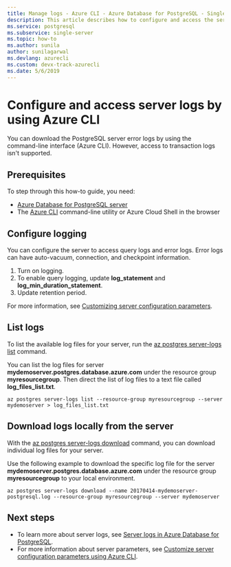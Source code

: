 ```yaml
---
title: Manage logs - Azure CLI - Azure Database for PostgreSQL - Single Server
description: This article describes how to configure and access the server logs (.log files) in Azure Database for PostgreSQL - Single Server by using the Azure CLI.
ms.service: postgresql
ms.subservice: single-server
ms.topic: how-to
ms.author: sunila
author: sunilagarwal
ms.devlang: azurecli
ms.custom: devx-track-azurecli
ms.date: 5/6/2019 
---
```


# Configure and access server logs by using Azure CLI
You can download the PostgreSQL server error logs by using the command-line interface (Azure CLI). However, access to transaction logs isn't supported. 

## Prerequisites
To step through this how-to guide, you need:
- [Azure Database for PostgreSQL server](quickstart-create-server-database-azure-cli.md)
- The [Azure CLI](/cli/azure/install-azure-cli) command-line utility or Azure Cloud Shell in the browser

## Configure logging
You can configure the server to access query logs and error logs. Error logs can have auto-vacuum, connection, and checkpoint information.
1. Turn on logging.
2. To enable query logging, update **log\_statement** and **log\_min\_duration\_statement**.
3. Update retention period.

For more information, see [Customizing server configuration parameters](howto-configure-server-parameters-using-cli.md).

## List logs
To list the available log files for your server, run the [az postgres server-logs list](/cli/azure/postgres/server-logs) command.

You can list the log files for server **mydemoserver.postgres.database.azure.com** under the resource group **myresourcegroup**. Then direct the list of log files to a text file called **log\_files\_list.txt**.
```azurecli-interactive
az postgres server-logs list --resource-group myresourcegroup --server mydemoserver > log_files_list.txt
```
## Download logs locally from the server
With the [az postgres server-logs download](/cli/azure/postgres/server-logs) command, you can download individual log files for your server. 

Use the following example to download the specific log file for the server **mydemoserver.postgres.database.azure.com** under the resource group **myresourcegroup** to your local environment.
```azurecli-interactive
az postgres server-logs download --name 20170414-mydemoserver-postgresql.log --resource-group myresourcegroup --server mydemoserver
```
## Next steps
- To learn more about server logs, see [Server logs in Azure Database for PostgreSQL](concepts-server-logs.md).
- For more information about server parameters, see [Customize server configuration parameters using Azure CLI](howto-configure-server-parameters-using-cli.md).
